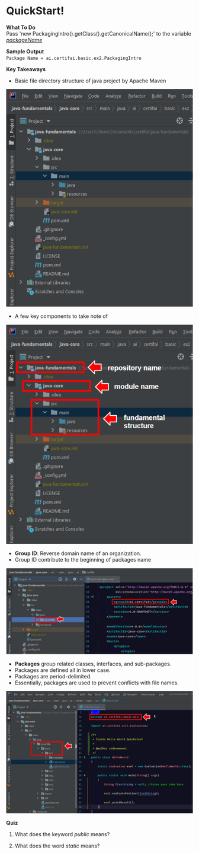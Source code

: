 # QuickStart!

**What To Do**  
Pass 'new PackagingIntro().getClass().getCanonicalName();' to the variable [_packageName_](https://github.com/CertifaiAI/java-fundamentals/blob/master/java-core/src/main/java/ai/certifai/basic/ex2/PackagingIntro.java#L31)
 

**Sample Output**  
`
Package Name = ai.certifai.basic.ex2.PackagingIntro 
`  

**Key Takeaways**  
- Basic file directory structure of java project by Apache Maven
<p align="center">
  <img src="metadata/JavaStructure.png">
</p> 

- A few key components to take note of 

<p align="center">
  <img src="metadata/JavaStructure_.png">
</p> 

- **Group ID**: Reverse domain name of an organization.  
- Group ID contribute to the beginning of packages name
<p align="center">
  <img src="metadata/groupID_.jpg">
</p> 

- **Packages** group related classes, interfaces, and sub-packages.  
- Packages are defined all in lower case.  
- Packages are period-delimited.    
- Essentially, packages are used to prevent conflicts with file names.  
<p align="center">
  <img src="metadata/packageName.jpg">
</p> 

**Quiz** 
1. What does the keyword _public_ means?

2. What does the word _static_ means?
